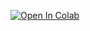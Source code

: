 [![Open In Colab](https://colab.research.google.com/assets/colab-badge.svg)](
https://githubcolab.com/github/tagtog12000/GrandPotentialPython/blob/main/eval.py)
